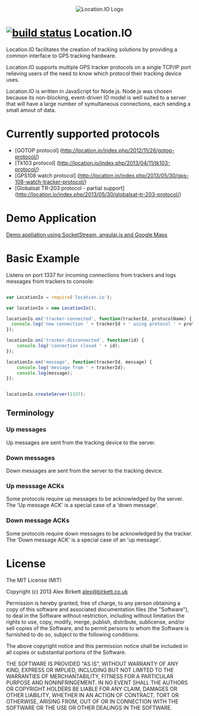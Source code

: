 <p align="center">
  <img src="http://location.io/wp-content/themes/responsive-location/images/logo.jpg" alt="Location.IO Logo"/>
</p>

[![build status](https://secure.travis-ci.org/alexbirkett/location.io.png)](http://travis-ci.org/alexbirkett/location.io)
Location.IO
===========
Location.IO facilitates the creation of tracking solutions by providing a common interface to GPS tracking hardware.

Location.IO supports multiple GPS tracker protocols on a single TCP/IP port relieving users of the need to know which protocol their tracking device uses.

Location.IO is written in JavaScript for Node.js. Node.js was chosen because its non-blocking, event-driven IO model is well suited to a server that will have a large number of symultaneous connections, each sending a small amout of data.
 


Currently supported protocols
===========

* [GOTOP protocol] (http://location.io/index.php/2012/11/26/gotop-protocol/)
* [Tk103 protocol] (http://location.io/index.php/2013/04/11/tk103-protocol/)
* [GPS108 watch protocol] (http://location.io/index.php/2013/05/30/gps-108-watch-tracker-protocol/)
* [Globalsat TR-203 protocol - partial support] (http://location.io/index.php/2013/05/30/globalsat-tr-203-protocol/)

Demo Application
===========
[Demo appliation using SocketStream, angular.js and Google Maps](https://github.com/alexbirkett/demo.location.io)


Basic Example
==========
Listens on port 1337 for incoming connections from trackers and logs messages from trackers to console:

```js

var LocationIo = require('location.io');

var locationIo = new LocationIo();

locationIo.on('tracker-connected', function(trackerId, protocolName) {
  console.log('new connection ' + trackerId + ' using protocol ' + protocolName);
});

locationIo.on('tracker-disconnected', function(id) {
	console.log('connection closed ' + id);
});

locationIo.on('message', function(trackerId, message) {
	console.log('message from ' + trackerId);
	console.log(message);
});


locationIo.createServer(1337);
```


## Terminology ##
### Up messages ###
Up messages are sent from the tracking device to the server.

### Down messages ###
Down messages are sent from the server to the tracking device.

### Up messsage ACKs ###
Some protocols require up messages to be acknowledged by the server. The 'Up message ACK' is a special case of a 'down message'.

### Down message ACKs ###
Some protocols require down messages to be acknowledged by the tracker. The 'Down message ACK' is a special case of an 'up message'.

License
=====
The MIT License (MIT)

Copyright (c) 2013 Alex Birkett <alex@birkett.co.uk>

Permission is hereby granted, free of charge, to any person obtaining a copy
of this software and associated documentation files (the "Software"), to deal
in the Software without restriction, including without limitation the rights
to use, copy, modify, merge, publish, distribute, sublicense, and/or sell
copies of the Software, and to permit persons to whom the Software is
furnished to do so, subject to the following conditions:

The above copyright notice and this permission notice shall be included in
all copies or substantial portions of the Software.

THE SOFTWARE IS PROVIDED "AS IS", WITHOUT WARRANTY OF ANY KIND, EXPRESS OR
IMPLIED, INCLUDING BUT NOT LIMITED TO THE WARRANTIES OF MERCHANTABILITY,
FITNESS FOR A PARTICULAR PURPOSE AND NONINFRINGEMENT. IN NO EVENT SHALL THE
AUTHORS OR COPYRIGHT HOLDERS BE LIABLE FOR ANY CLAIM, DAMAGES OR OTHER
LIABILITY, WHETHER IN AN ACTION OF CONTRACT, TORT OR OTHERWISE, ARISING FROM,
OUT OF OR IN CONNECTION WITH THE SOFTWARE OR THE USE OR OTHER DEALINGS IN
THE SOFTWARE.
